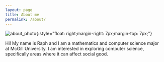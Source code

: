 ```yaml
---
layout: page
title: About me
permalink: /about/
---
```

![about_photo](https://github.com/raphaelletseng/raphaelletseng.github.io/blob/master/assets/img/raph_about.PNG){:style="float: right;margin-right: 7px;margin-top: 7px;"}

Hi! My name is Raph and I am a mathematics and computer science major at McGill University.
I am interested in exploring computer science, specifically areas where it can affect social good.

